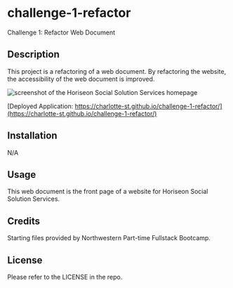 # challenge-1-refactor
Challenge 1: Refactor Web Document

## Description
This project is a refactoring of a web document. By refactoring the website, the accessibility of the web document is improved. 

![screenshot of the Horiseon Social Solution Services homepage](https://github.com/Charlotte-St/challenge-1-refactor/blob/b66bdd6d1aa46760b303de4172b91b565b9fc523/assets/images/challenge-1-site-screenshot.png)

[Deployed Application: https://charlotte-st.github.io/challenge-1-refactor/](https://charlotte-st.github.io/challenge-1-refactor/)

## Installation
N/A

## Usage
This web document is the front page of a website for Horiseon Social Solution Services. 

## Credits
Starting files provided by Northwestern Part-time Fullstack Bootcamp.

## License
Please refer to the LICENSE in the repo. 